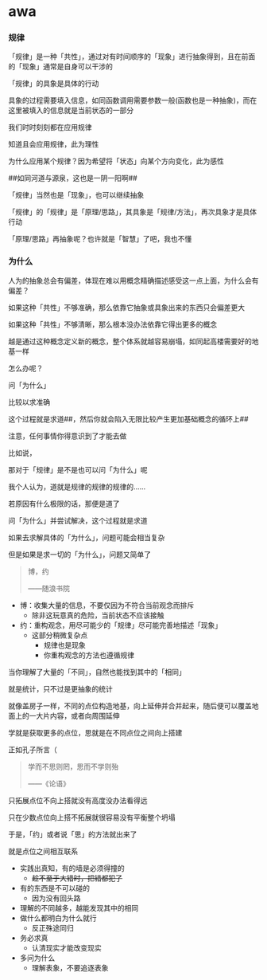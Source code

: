 # awa
### 规律

「规律」是一种「共性」，通过对有时间顺序的「现象」进行抽象得到，且在前面的「现象」通常是自身可以干涉的

「规律」的具象是具体的行动

具象的过程需要填入信息，如同函数调用需要参数一般(函数也是一种抽象)，而在这里被填入的信息就是当前状态的一部分

我们时时刻刻都在应用规律

知道且会应用规律，此为理性

为什么应用某个规律？因为希望将「状态」向某个方向变化，此为感性

##如同河道与源泉，这也是一阴一阳啊##

「规律」当然也是「现象」，也可以继续抽象

「规律」的「规律」是「原理/思路」，其具象是「规律/方法」，再次具象才是具体行动

「原理/思路」再抽象呢？也许就是「智慧」了吧，我也不懂

### 为什么

人为的抽象总会有偏差，体现在难以用概念精确描述感受这一点上面，为什么会有偏差？



如果这种「共性」不够准确，那么依靠它抽象或具象出来的东西只会偏差更大

如果这种「共性」不够清晰，那么根本没办法依靠它得出更多的概念

越是通过这种概念定义新的概念，整个体系就越容易崩塌，如同起高楼需要好的地基一样

怎么办呢？

问「为什么」

比较以求准确

这个过程就是求道##，然后你就会陷入无限比较产生更加基础概念的循环上##



注意，任何事情你得意识到了才能去做

比如说，

那对于「规律」是不是也可以问「为什么」呢

我个人认为，道就是规律的规律的规律的……

若原因有什么极限的话，那便是道了

问「为什么」并尝试解决，这个过程就是求道



如果去求解具体的「为什么」，问题可能会相当复杂

但是如果是求一切的「为什么」，问题又简单了

> 博，约
>
> ——随浪书院

- 博：收集大量的信息，不要仅因为不符合当前观念而排斥
  - 除非这玩意真的危险，当前状态不应该接触
- 约：重构观念，用尽可能少的「规律」尽可能完善地描述「现象」
  - 这部分稍微复杂点
    - 规律也是现象
    - 你重构观念的方法也遵循规律

当你理解了大量的「不同」，自然也能找到其中的「相同」

就是统计，只不过是更抽象的统计

就像盖房子一样，不同的点位构造地基，向上延伸并合并起来，随后便可以覆盖地面上的一大片内容，或者向周围延伸

学就是获取更多的点位，思就是在不同点位之间向上搭建

正如孔子所言（

> 学而不思则罔，思而不学则殆
>
> ——《论语》

只拓展点位不向上搭就没有高度没办法看得远

只在少数点位向上搭不拓展就很容易没有平衡整个坍塌

于是，「约」或者说「思」的方法就出来了

就是点位之间相互联系




- 实践出真知，有的墙是必须得撞的
  - ~~趁不至于大错时，把错都犯了~~
- 有的东西是不可以碰的
  - 因为没有回头路
- 理解的不同越多，越能发现其中的相同
- 做什么都明白为什么就行
  - 反正殊途同归
- 务必求真
  - 认清现实才能改变现实
- 多问为什么
  - 理解表象，不要追逐表象